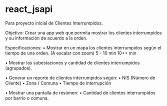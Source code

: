 # react_jsapi
Para proyecto inicial de Clientes Interrumpidos.

Objetivo: Crear una app web que permita mostrar los clientes interrumpidos y su información de acuerdo a la orden.

Especificaciones:
• Mostrar en un mapa los clientes interrumpidos según el tiempo de una orden. (A escalar con zoom)
  5 - 10 min 
  10++ min
  
• Mostrar las subestaciones y cantidad de clientes interrumpidos (agrupados).
  
• Generar un reporte de clientes interrumpidos según:
  • NIS (Número de Cliente)
  • Zona / Comuna
  • Tiempo de interrupción
  
• Mostrar una pantalla de resúmen:
  • Cantidad de clientes interrumpidos por barrio o comuna.
